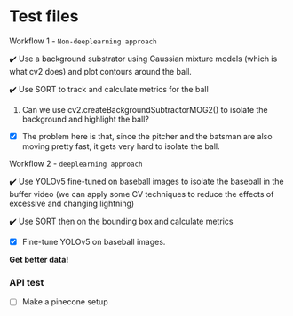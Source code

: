 # Test files

Workflow 1 - `Non-deeplearning approach`

✔️ Use a background substrator using Gaussian mixture models (which is what cv2 does) and plot contours around the ball.

✔️ Use SORT to track and calculate metrics for the ball

1. Can we use cv2.createBackgroundSubtractorMOG2() to isolate the background and highlight the ball?

- [x] The problem here is that, since the pitcher and the batsman are also moving pretty fast, it gets very hard to isolate the ball.

Workflow 2 - `deeplearning approach`

✔️ Use YOLOv5 fine-tuned on baseball images to isolate the baseball in the buffer video (we can apply some CV techniques to reduce the effects of excessive and changing lightning)

✔️ Use SORT then on the bounding box and calculate metrics

- [x] Fine-tune YOLOv5 on baseball images.

**Get better data!**

### API test
- [ ] Make a pinecone setup